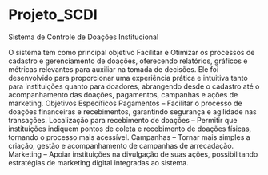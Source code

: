 # Projeto_SCDI
Sistema de Controle de Doações Institucional 

O sistema tem como principal objetivo Facilitar e Otimizar os processos de cadastro e gerenciamento de doações, oferecendo relatórios, gráficos e métricas relevantes para auxiliar na tomada de decisões. Ele foi desenvolvido para proporcionar uma experiência prática e intuitiva tanto para instituições quanto para doadores, abrangendo desde o cadastro até o acompanhamento das doações, pagamentos, campanhas e ações de marketing.
Objetivos Específicos
Pagamentos – Facilitar o processo de doações financeiras e recebimentos, garantindo segurança e agilidade nas transações.
Localização para recebimento de doações – Permitir que instituições indiquem pontos de coleta e recebimento de doações físicas, tornando o processo mais acessível.
Campanhas – Tornar mais simples a criação, gestão e acompanhamento de campanhas de arrecadação.
Marketing – Apoiar instituições na divulgação de suas ações, possibilitando estratégias de marketing digital integradas ao sistema.
